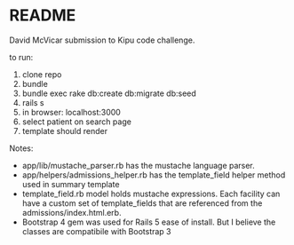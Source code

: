 # README
David McVicar submission to Kipu code challenge.

to run:

1. clone repo
2. bundle
3. bundle exec rake db:create db:migrate db:seed
4. rails s
5. in browser: localhost:3000
6. select patient on search page
7. template should render

Notes:
- app/lib/mustache_parser.rb has the mustache language parser.
- app/helpers/admissions_helper.rb has the template_field helper method used in summary template
- template_field.rb model holds mustache expressions.  Each facility can have a custom set of template_fields that
  are referenced from the admissions/index.html.erb.
- Bootstrap 4 gem was used for Rails 5 ease of install.  But I believe the classes are compatibile with Bootstrap 3



